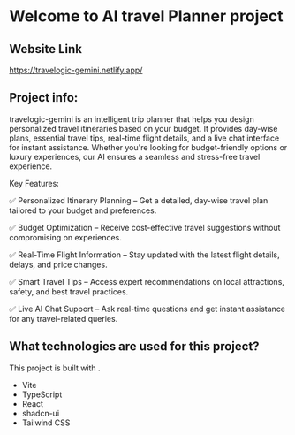 # Welcome to AI travel Planner project

## Website Link
https://travelogic-gemini.netlify.app/

## Project info:
  travelogic-gemini is an intelligent trip planner that helps you design personalized travel itineraries based on your budget. It provides day-wise plans, essential travel tips, real-time flight details, and a live chat interface for instant assistance. Whether you're looking for budget-friendly options or luxury experiences, our AI ensures a seamless and stress-free travel experience.

Key Features:

✅ Personalized Itinerary Planning – Get a detailed, day-wise travel plan tailored to your budget and preferences.

✅ Budget Optimization – Receive cost-effective travel suggestions without compromising on experiences.

✅ Real-Time Flight Information – Stay updated with the latest flight details, delays, and price changes.

✅ Smart Travel Tips – Access expert recommendations on local attractions, safety, and best travel practices.

✅ Live AI Chat Support – Ask real-time questions and get instant assistance for any travel-related queries.

## What technologies are used for this project?

This project is built with .

- Vite
- TypeScript
- React
- shadcn-ui
- Tailwind CSS
